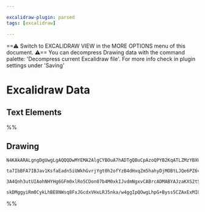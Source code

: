 ```yaml
---

excalidraw-plugin: parsed
tags: [excalidraw]

---
```

==⚠  Switch to EXCALIDRAW VIEW in the MORE OPTIONS menu of this document. ⚠== You can decompress Drawing data with the command palette: 'Decompress current Excalidraw file'. For more info check in plugin settings under 'Saving'


# Excalidraw Data
## Text Elements
%%
## Drawing
```compressed-json
N4KAkARALgngDgUwgLgAQQQDwMYEMA2AlgCYBOuA7hADTgQBuCpAzoQPYB2KqATLZMzYBXUtiRoIACyhQ4zZAHoFAc0JRJQgEYA6bGwC2CgF7N6hbEcK4OCtptbErHALRY8RMpWdx8Q1TdIEfARcZgRmBShcZQUebQBWbQBGGjoghH0EDihmbgBtAF1+CFw4OABlKKhxVFAwSHUMmohiXFIAa1T6hkIECgAhXGx25VJhDmIAYTZ8NlJuCABiADNV

ta7IbBFA7IBJav1KsfaEadn5iUWkhGvrjYgt0h2ofYzB4dHxqZm5hahyDjMOBtLJQe6PZ6vfQAMUI+HwlRgwQWgg84O2oKhRzYJwA6iR1Nw+OBNhi9gdsSdEciJKiSOinpiDgAlYTKSQccK5NBJfikxnkjIAeWB2DUMG4SQADFK+Q8yS8DtDOFBobh9HCJWh4nKIUyMsrsuVCEYajxZST5QLFRkACpYKAAQSIyi4EmCyzBuoVWKipCdTzYFEkIWI

3A4Qnh3utUIAohNHYHg6GFm0xlRo5CDon07b4M0xkIJvdmNgxvCABrcADMABYAJzaKXS2tSgBsDdrSVbbblpfL+AAmtwABz16vaEc8JLxADsters5lbdnvMtRjYBm4dW69AIQhqSRJAF9M/r9Kyi8ROcxuehC8W5aMSMbTUSLd1n8RKgg4NwdZaX4ALJsMQCDxrgmjBGGaDLAQYRPqQJBnL8aA7pA/QzDB97KJouAABTTrO1C8EkxGkeRUoJAAlB

skDMggyiRm0CykLhBE8NWsq8FxJGcdxVHxLRJ5nka/w4ggIpQOwgLhpG+Byss5CZAxExMIQHDKNuJKQFkkHQdw/wHnymxEH+aBGQgJkQBw6o1JZ1nCFARCcoZpAHiJlp2AAVgg2A5OUtlwCBYEQVBCDYXB+AIZaQzSYwtqbvg2n1A0+Youk/kyXR8rMFABh5ogclRjpECzMMEXcFFMWpWVoROllCVJcV+AnuAp50MscLhNux4gMeQA==
```
%%